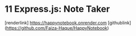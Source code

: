 # 11 Express.js: Note Taker

[renderlink] https://happynotebook.onrender.com
[githublink] (https://github.com/Faiza-Haque/HappyNotebook)
